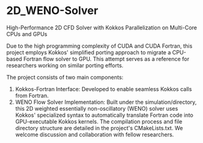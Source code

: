 # 2D_WENO-Solver
High-Performance 2D CFD Solver with Kokkos Parallelization on Multi-Core CPUs and GPUs

Due to the high programming complexity of CUDA and CUDA Fortran, this project employs Kokkos' simplified porting approach to migrate a CPU-based Fortran flow solver to GPU. This attempt serves as a reference for researchers working on similar porting efforts.​​

The project consists of two main components:
  1. ​​Kokkos-Fortran Interface​​: Developed to enable seamless Kokkos calls from Fortran.
  2. ​​WENO Flow Solver Implementation​​: Built under the simulation/directory, this 2D weighted essentially non-oscillatory (WENO) solver uses Kokkos' specialized syntax to automatically translate Fortran code into GPU-executable Kokkos kernels.
The compilation process and file directory structure are detailed in the project's CMakeLists.txt. We welcome discussion and collaboration with fellow researchers.
